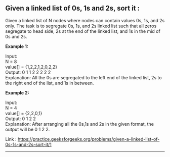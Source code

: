 ## Given a linked list of 0s, 1s and 2s, sort it :

Given a linked list of N nodes where nodes can contain values 0s, 1s, and 2s only. The task is to segregate 0s, 1s, and 2s linked list such that all zeros segregate to head side, 2s at the end of the linked list, and 1s in the mid of 0s and 2s.

**Example 1:**

Input: <br/>
N = 8 <br/>
value[] = {1,2,2,1,2,0,2,2} <br/>
Output: 0 1 1 2 2 2 2 2 <br/>
Explanation: All the 0s are segregated to the left end of the linked list, 2s to the right end of the list, and 1s in between.

**Example 2:**

Input: <br/>
N = 4 <br/>
value[] = {2,2,0,1} <br/>
Output: 0 1 2 2 <br/>
Explanation: After arranging all the 0s,1s and 2s in the given format, the output will be 0 1 2 2.

Link : https://practice.geeksforgeeks.org/problems/given-a-linked-list-of-0s-1s-and-2s-sort-it/1


------------------------------------------------------------------------------------------------------------------------------------------------------------
